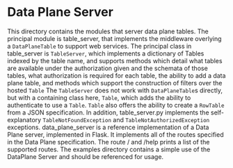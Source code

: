 # Data Plane Server
This directory contains the modules that server data plane tables.  The principal module is table_server, that implements the middleware overlying a `DataPlaneTable` to support web services.  The principal class in table_server is `TableServer`, which implements a dictionary of Tables indexed by the table name, and supports methods which detail what tables are available under the authorization given and the schemata of those tables, what authorization is required for each table, the ability to add a data plane table, and methods which support the construction of filters over the hosted `Table`
The `TableServer` does not work with `DataPlaneTable`s directly, but with a containing class here, `Table`, which adds the ability to authenticate to use a `Table`.  `Table` also offers the ability to create a `RowTable` from a JSON specification.
In addition, table_server.py implements the self-explanatory `TableNotFoundException` and `TableNotAuthorizedException` exceptions.
data_plane_server is a reference implementation of a Data Plane server, implemented in Flask.  It implements all of the routes specified in the Data Plane specification.  The route / and /help prints a list of the supported routes.
The examples directory contains a simple use of the DataPlane Server and should be referenced for usage.